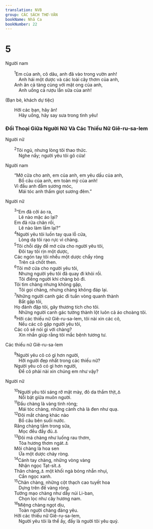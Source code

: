 ```yaml
---
translation: NVB
group: CÁC SÁCH THƠ-VĂN
bookName: Nhã Ca 
bookNumber: 22
---
```


<div class="title"><h1>5</h1><p>Người nam </p></div>
<span class="verse nha_5_1">  <sup>1</sup>Em của anh, cô dâu, anh đã vào trong vườn anh! <br/>   Anh hái một dược và các loài cây thơm của anh, <br/>  Anh ăn cả tàng cùng với mật ong của anh, <br/>   Anh uống cả rượu lẫn sữa của anh! <br/></span>
<div class="title"><p>(Bạn bè, khách dự tiệc) </p></div>
<span class="verse nha_5_1">  Hỡi các bạn, hãy ăn! <br/>   Hãy uống, hãy say sưa trong tình yêu! <br/></span>
<div class="title"><h3>Đối Thoại Giữa Người Nữ Và Các Thiếu Nữ Giê-ru-sa-lem </h3><p>Người nữ </p></div>
<span class="verse nha_5_2">  <sup>2</sup>Tôi ngủ, nhưng lòng tôi thao thức. <br/>   Nghe nầy; người yêu tôi gõ cửa! <br/></span>
<div class="title"><p>Người nam </p></div>
<span class="verse nha_5_2">  “Mở cửa cho anh, em của anh, em yêu dấu của anh, <br/>   Bồ câu của anh, em toàn mỹ của anh! <br/>  Vì đầu anh đẫm sương móc, <br/>   Mái tóc anh thấm giọt sương đêm.” <br/></span>
<div class="title"><p>Người nữ </p></div>
<span class="verse nha_5_3">  <sup>3</sup>“Em đã cởi áo ra, <br/>   Lẽ nào mặc áo lại? <br/>  Em đã rửa chân rồi, <br/>   Lẽ nào làm lấm lại?” <br/></span>
<span class="verse nha_5_4">  <sup>4</sup>Người yêu tôi luồn tay qua lỗ cửa, <br/>   Lòng dạ tôi rạo rực vì chàng. <br/></span>
<span class="verse nha_5_5">  <sup>5</sup>Tôi chỗi dậy để mở cửa cho người yêu tôi, <br/>   Đôi tay tôi rịn một dược, <br/>  Các ngón tay tôi nhểu một dược chẩy ròng <br/>   Trên cả chốt then. <br/></span>
<span class="verse nha_5_6">  <sup>6</sup>Tôi mở cửa cho người yêu tôi, <br/>   Nhưng người yêu tôi đã quay đi khỏi rồi. <br/>   Tôi điếng người khi chàng bỏ đi. <br/>  Tôi tìm chàng nhưng không gặp, <br/>   Tôi gọi chàng, nhưng chàng không đáp lại. <br/></span>
<span class="verse nha_5_7">  <sup>7</sup>Những người canh gác đi tuần vòng quanh thành <br/>   Bắt gặp tôi, <br/>  Họ đánh đập tôi, gây thương tích cho tôi. <br/>   Những người canh gác tường thành lột luôn cả áo choàng tôi. <br/></span>
<span class="verse nha_5_8">  <sup>8</sup>Hỡi các thiếu nữ Giê-ru-sa-lem, tôi nài xin các cô, <br/>   Nếu các cô gặp người yêu tôi, <br/>  Các cô sẽ nói gì với chàng? <br/>   Xin nhắn giúp rằng tôi mắc bệnh tương tư. <br/></span>
<div class="title"><p>Các thiếu nữ Giê-ru-sa-lem </p></div>
<span class="verse nha_5_9">  <sup>9</sup>Người yêu cô có gì hơn người, <br/>   Hỡi người đẹp nhất trong các thiếu nữ? <br/>  Người yêu cô có gì hơn người, <br/>   Để cô phải nài xin chúng em như vậy? <br/></span>
<div class="title"><p>Người nữ </p></div>
<span class="verse nha_5_10">  <sup>10</sup>Người yêu tôi sáng rỡ mặt mày, đỏ da thắm thịt,<a data-toggle="tooltip" data-placement="bottom" title="Nt: người yêu tôi sáng và đỏ">⚓</a><br/>   Nổi bật giữa muôn người. <br/></span>
<span class="verse nha_5_11">  <sup>11</sup>Đầu chàng là vàng tinh ròng; <br/>   Mái tóc chàng, những cành chà là đen như quạ. <br/></span>
<span class="verse nha_5_12">  <sup>12</sup>Đôi mắt chàng khác nào <br/>   Bồ câu bên suối nước. <br/>  Răng chàng tắm trong sữa, <br/>   Mọc đều đầy đủ.<a data-toggle="tooltip" data-placement="bottom" title="Nt: không có từ ‘răng’">⚓</a><br/></span>
<span class="verse nha_5_13">  <sup>13</sup>Đôi má chàng như luống rau thơm, <br/>   Tỏa hương thơm ngát.<a data-toggle="tooltip" data-placement="bottom" title="Nt: tháp hương liệu">⚓</a><br/>  Môi chàng là hoa sen <br/>   Ứa một dược chảy ròng. <br/></span>
<span class="verse nha_5_14">  <sup>14</sup>Cánh tay chàng, những vòng vàng <br/>   Nhận ngọc Tạt-sít.<a data-toggle="tooltip" data-placement="bottom" title="Tạt-sít là một địa danh trong vùng Địa Trung Hải, nơi có nhiều ngọc, đá quý">⚓</a><br/>  Thân chàng,<a data-toggle="tooltip" data-placement="bottom" title="Nt: bụng chàng">⚓</a> một khối ngà bóng nhẵn nhụi, <br/>   Cẩn ngọc xanh. <br/></span>
<span class="verse nha_5_15">  <sup>15</sup>Chân chàng, những cột thạch cao tuyết hoa <br/>   Dựng trên đế vàng ròng. <br/>  Tướng mạo chàng như dẫy núi Li-ban, <br/>   Chọn lọc như cây hương nam. <br/></span>
<span class="verse nha_5_16">  <sup>16</sup>Miệng chàng ngọt dịu, <br/>   Toàn người chàng đáng yêu. <br/>  Hỡi các thiếu nữ Giê-ru-sa-lem, <br/>   Người yêu tôi là thể ấy, đấy là người tôi yêu quý. <br/></span>
